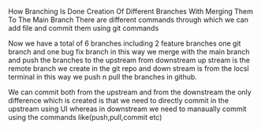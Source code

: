 How Branching Is Done Creation Of Different Branches With Merging Them To The Main Branch
There are different commands through which we can add file and commit them using git commands

Now we have a total of 6 branches including 2 feature branches one git branch and one bug fix branch in this way we merge with the main branch and push the branches to the upstream from downstream
up stream is the remote branch we create in the git repo and down stream is from the locsl terminal
in this way we push n pull the branches in github.

We can commit both from the upstream and from the downstream the only difference which is created is that we need to directly commit in the upstream using UI whereas in downstream we need to manaually commit using the commands like(push,pull,commit etc)
